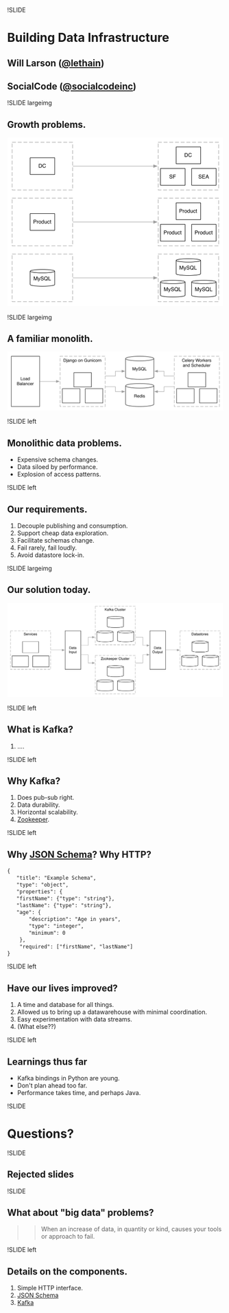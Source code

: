 !SLIDE

# Building Data Infrastructure

## Will Larson ([@lethain](https://twitter.com/Lethain))
## SocialCode ([@socialcodeinc](https://twitter.com/socialcodeinc))

!SLIDE largeimg

## Growth problems.

![Showing teams, products and databases increasing over time.](imgs/when_an_increase.png)


!SLIDE largeimg

## A familiar monolith.

![Architecture diagram of monolithic architecture composed of a load balancer, Gunicorn web servers, MySQL, Redis and celery workers.](imgs/monolithic.png)


!SLIDE left

## Monolithic data problems.

* Expensive schema changes.
* Data siloed by performance.
* Explosion of access patterns.


!SLIDE left

## Our requirements.

1. Decouple publishing and consumption.
2. Support cheap data exploration.
4. Facilitate schemas change.
3. Fail rarely, fail loudly.
4. Avoid datastore lock-in.


!SLIDE largeimg

## Our solution today.

![A data pipeline, with services publishing into an input service, Kafka and Zooper between the input service and an output service, and datamarts subscribing to the output service.](imgs/pipeline_arch.png)


!SLIDE left

## What is Kafka?

1. ....


!SLIDE left

## Why Kafka?

1. Does pub-sub right.
2. Data durability.
3. Horizontal scalability.
4. [Zookeeper](http://zookeeper.apache.org/).


!SLIDE left

## Why [JSON Schema](http://json-schema.org/)? Why HTTP?

~~~~{json}
{
   "title": "Example Schema",
   "type": "object",
   "properties": {
   "firstName": {"type": "string"},
   "lastName": {"type": "string"},
   "age": {
       "description": "Age in years",
       "type": "integer",
       "minimum": 0
    },
    "required": ["firstName", "lastName"]
}
~~~~


!SLIDE left

## Have our lives improved?

1. A time and database for all things.
2. Allowed us to bring up a datawarehouse with minimal coordination.
3. Easy experimentation with data streams.
4. (What else??)


!SLIDE left

## Learnings thus far

* Kafka bindings in Python are young.
* Don't plan ahead too far.
* Performance takes time, and perhaps Java.


!SLIDE

# Questions?


!SLIDE

## Rejected slides


!SLIDE

## What about "big data" problems?

>> When an increase of data, in quantity or kind,
>> causes your tools or approach to fail.


!SLIDE left

## Details on the components.

1. Simple HTTP interface.
2. [JSON Schema](http://json-schema.org/)
3. [Kafka](http://kafka.apache.org/)

